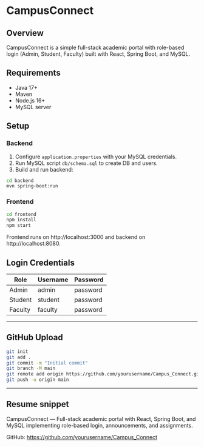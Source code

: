 # CampusConnect

## Overview

CampusConnect is a simple full-stack academic portal with role-based login (Admin, Student, Faculty) built with React, Spring Boot, and MySQL.

## Requirements

- Java 17+
- Maven
- Node.js 16+
- MySQL server

## Setup

### Backend

1. Configure `application.properties` with your MySQL credentials.
2. Run MySQL script `db/schema.sql` to create DB and users.
3. Build and run backend:

```bash
cd backend
mvn spring-boot:run
```

### Frontend

```bash
cd frontend
npm install
npm start
```

Frontend runs on http://localhost:3000 and backend on http://localhost:8080.

## Login Credentials

| Role    | Username | Password |
|---------|----------|----------|
| Admin   | admin    | password |
| Student | student  | password |
| Faculty | faculty  | password |

---

## GitHub Upload

```bash
git init
git add .
git commit -m "Initial commit"
git branch -M main
git remote add origin https://github.com/yourusername/Campus_Connect.git
git push -u origin main
```

---

## Resume snippet

CampusConnect — Full-stack academic portal with React, Spring Boot, and MySQL implementing role-based login, announcements, and assignments.

GitHub: https://github.com/yourusername/Campus_Connect
